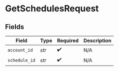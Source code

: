 # GetSchedulesRequest


## Fields

| Field              | Type               | Required           | Description        |
| ------------------ | ------------------ | ------------------ | ------------------ |
| `account_id`       | *str*              | :heavy_check_mark: | N/A                |
| `schedule_id`      | *str*              | :heavy_check_mark: | N/A                |
